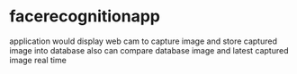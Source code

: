 # facerecognitionapp
application would display web cam to capture image and store captured image into database also can compare database image and latest captured image real time
